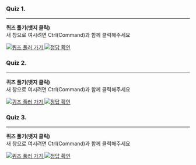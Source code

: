 

### Quiz 1.
---
**퀴즈 풀기(뱃지 클릭)**  
새 창으로 여시려면 Ctrl(Command)과 함께 클릭해주세요

<p>
<a href="https://www.typescriptlang.org/play?strict=false&noImplicitAny=false&ts=5.1.6#code/PQKgUA2gBIHN2DgTVAxg4HBqoF0yAGFwoeNUBdNgHaOAi41IC7jglWOAuq1AA4CmATgM4D2AdlIAM9gGEOALo1IAk+qIFwawC0zgH06ogA1XAn02ANVcAcg4BSxsAApAMeuAOpYB0UQBCzgH5qogEFXAOh2AfZcAPS1EABNYBqBqIEoewAOTkwCDjgHVWoOfAQCUYCDAYGAALgCe9FAACoysHAC8UADeYFBQbACGALZ0AFxQTKEMAJZsAOYA3GlQmeX5GQCu2QBGjNUAvtVgADZ0obRx7AWxzOxQScldYEA" target="_blank">
<img src="https://img.shields.io/badge/-%ED%80%B4%EC%A6%88%20%ED%92%80%EA%B8%B0-3178c6?logo=typescript&logoColor=white" alt="퀴즈 풀러 가기"/>
</a>
<a href="https://www.typescriptlang.org/play?strict=false&noImplicitAny=false&ts=5.1.6#code/PQKgUA2gBIHN2DgTVAxg4HBqoF0yAGFwoeNUBdNgHaOAi41IC7jglWOAuq1AA4CmATgM4D2AdlIAM9gGEOALo1IAk+qIFwawC0zgH06ogA1XAn02ANVcAcg4BSxsAApAMeuAOpYB0UQBCzgH5qogEFXAOh2AfZcAPS1EABNYBqBqIEoewAOTkwCDjgHVWoOfAQCUYCDAYGAALgCe9FAACoysHAC8UADeYFBQbACGALZ0AFxQTKEMAJZsAOYA3GlQmeX5GQCu2QBGjNUAvtVgADZ0obRx7AWxzOxQSckdtUwxQ2zVQA" target="_blank">
<img src="https://img.shields.io/badge/-%EC%A0%95%EB%8B%B5%20%ED%99%95%EC%9D%B8-c63178?logo=typescript&logoColor=white" alt="정답 확인"/>
</a>
</p>


### Quiz 2.
---
**퀴즈 풀기(뱃지 클릭)**  
새 창으로 여시려면 Ctrl(Command)과 함께 클릭해주세요

<p>
<a href="https://www.typescriptlang.org/play?strict=false&noImplicitAny=false&ts=5.1.6#code/PQKgUA2gBIHN2DgTVAxg4HBqoF0yAGFwoeNUBdNgHaOAi41IC7jglWOAuq1IBargGENSAca4DmzgC6OA4g4BrjUgJGOAanYB9OqJUANNYA1VwByDgFLGwACkAx64A6lgHRQAxgHsAdgGcALvgIBKMCGBgwAGwCmBgG4BDSwFdrUALxQAjAAYA3GAA5gCWdtYAsta+so4u1kYBYKBQEAAq1vpoUIA3o4AMdYABvYAMi4ApTVCAqBOAr00kgC0zgDYLYrlQgCDjgDqrUOSAI82AOh1QdGVigAOTUIBSo4CtQ4ATTYAnTVBmYABmzlpqesHaUCFhkdGxrgBc3j5GUADeYFBQAE62zhdaUDvWAQC+YEA" target="_blank">
<img src="https://img.shields.io/badge/-%ED%80%B4%EC%A6%88%20%ED%92%80%EA%B8%B0-3178c6?logo=typescript&logoColor=white" alt="퀴즈 풀러 가기"/>
</a>
<a href="https://www.typescriptlang.org/play?strict=false&noImplicitAny=false&ts=5.1.6#code/PQKgUA2gBIHN2DgTVAxg4HBqoF0yAGFwoeNUBdNgHaOAi41IC7jglWOAuq1ICKjgGe1SAq84DstgGuNSAkY4BqdgPp1SWAGmsAaq4A5BwCljYABSAY9cAdSwDooAYwD2AOwDOAF3wEAlGBDAwYADYBTHQDcAhqYCu5qAF4oARgAMUGxuXrtANxgAOYAllbmALLmnpK2DuZ6QWCgUBAAKubaaFCAN6OADHWAAb2ADIuAKU1QgKgTgK9NJIAtM4A2C0L5UIAg44A6q1DkgCPNgDodUIAYQxVCgAOTUIBSo4CtQ4ATTYAnTVBGYABm9mpKWqHqUGER0bHxjgBc7h56UADeYFBQAE6W9tdqUPvmQQC+YEA" target="_blank">
<img src="https://img.shields.io/badge/-%EC%A0%95%EB%8B%B5%20%ED%99%95%EC%9D%B8-c63178?logo=typescript&logoColor=white" alt="정답 확인"/>
</a>
</p>


### Quiz 3.
---
**퀴즈 풀기(뱃지 클릭)**  
새 창으로 여시려면 Ctrl(Command)과 함께 클릭해주세요

<p>
<a href="https://www.typescriptlang.org/play?strict=false&noImplicitAny=false&ts=5.1.6#code/PQKgUA2gBIHN2DgTVAxg4HBqoF0yBOmwMuNUCljgNrWA1A4LargIuNSAznYI4TgGquApTVICrzgOy2A+nVIInjgjIO2Acg3jABaKAGEA9gFsADgEMAdgE8AsgFNJAI1UAnKIAGFwKHjFAELiAzmcACY1ACiMgDbjFq1YA1xqIBxBwDodiKIAJxwAmmwAox-QNAHnGvKEBUCdd+QRBgMDBQKAgARQBXAEsALzQoQBFRwAz291YOQBEx7kAXVahAEjHADU6OOEAHGrioBLAAF0VpVShTCygAXigAbzAoKABjWW0ALigzTu0s+QBzAG4wAF8trp6+u2lHZz6R8cmzWXtZxQX5DM0dLd2k7t6xKTklNSfdEaOJxcUAAPv1zGY9ikIAAVVRLfKAG9HAAx1gADewAMi4wooBXpoogBaZwA2C7RkVBACDjgB1VqCASrHACPNkUAGENRWiAAcmoIApUcArUMBTDtRIAMwy8imnSy4nkUE68M6AAopl8FCp1Fp5p8ZArfsqAJRjCZQLJ8qCy+U-JU6AB07zOQxGACIBmYbdqLpNpmKzOJ7KozY41tKbURAKXjgA2mqCABDaoIAKGaggBQewAX9TyFjaADSutUmv5mmbaTVbSbbKCqexmPr6w1ytOKjOW4bWqA2wFOFyOnUu13yd2e73iX02gqAQcmaVBACtjgEg6wAC41BEyny99K8qzVcbtpFDnddsdmAgA" target="_blank">
<img src="https://img.shields.io/badge/-%ED%80%B4%EC%A6%88%20%ED%92%80%EA%B8%B0-3178c6?logo=typescript&logoColor=white" alt="퀴즈 풀러 가기"/>
</a>
<a href="https://www.typescriptlang.org/play?strict=false&noImplicitAny=false&ts=5.1.6#code/PQKgUA2gBIHN2DgTVAxg4HBqoF0yBOmwMuNUCljgNrWA1A4LargIuNSAznYI4TgGquApTVICrzgOy2A+nVIInjgjIO2Acg3jABaKAGEA9gFsADgEMAdgE8AsgFNJAI1UAnKIAGFwKHjFAELiAzmcACY1ACiMgDbjFq1YA1xqIBxBwDodiKIAJxwAmmwAox-QNAHnGvKEBUCdd+QRBgMDBQKAgARQBXAEsALzQoQBFRwAz291YOQBEx7kAXVahAEjHADU6OOEAHGrioBLAAF0VpVShTCygAXigAbzAoKG7egC4oACIBs3mAbgmoAGNZbTmzTu0s+QBzNYBfNa6evrtpR2c+kfHJ6dU5+Zu7l1X1s1l7bcUc3kGU0OjOFxeYikciUalBuhGHycLigAB9+uYzBcUhAACqqPb5QA3o4AGOsAAb2ABkXGFFAK9NFEALTOAGwXaCSoIAQccAOqtQQCVY4AR5sigAwhqK0QADk1BAFKjgFahgKYdqJABmGXkG06WXE8imBM6AAoNtCFCp1FodlCZAa4caAJRjdZZeVQXX62FGnQAOkhQ09CyW82tT0mm3VZnE9lUrscR218yIgFLxwAbTVBAAhtUEAFDNQQAoPYAL+tlbwANIGzc74a6ttpLWtJqcoKp7GY+naHXrC4bix6ve8HMjVL6bQHA-Jg6Hw+JI-MCoBByd5UEAK2OASDrAALjUDzBZhLeNrt+-20inL61OYH3QA" target="_blank">
<img src="https://img.shields.io/badge/-%EC%A0%95%EB%8B%B5%20%ED%99%95%EC%9D%B8-c63178?logo=typescript&logoColor=white" alt="정답 확인"/>
</a>
</p>


